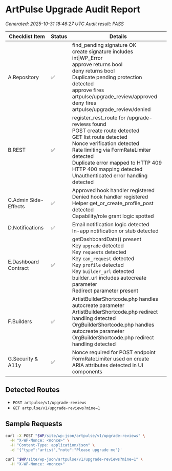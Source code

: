 # ArtPulse Upgrade Audit Report

*Generated: 2025-10-31 18:46:27 UTC*
*Audit result: PASS*

| Checklist Item | Status | Details |
| --- | --- | --- |
| A.Repository | ✅ | find_pending signature OK<br>create signature includes int\|WP_Error<br>approve returns bool<br>deny returns bool<br>Duplicate pending protection detected<br>approve fires artpulse/upgrade_review/approved<br>deny fires artpulse/upgrade_review/denied |
| B.REST | ✅ | register_rest_route for /upgrade-reviews found<br>POST create route detected<br>GET list route detected<br>Nonce verification detected<br>Rate limiting via FormRateLimiter detected<br>Duplicate error mapped to HTTP 409<br>HTTP 400 mapping detected<br>Unauthenticated error handling detected |
| C.Admin Side-Effects | ✅ | Approved hook handler registered<br>Denied hook handler registered<br>Helper get_or_create_profile_post detected<br>Capability/role grant logic spotted |
| D.Notifications | ✅ | Email notification logic detected<br>In-app notification or stub detected |
| E.Dashboard Contract | ✅ | getDashboardData() present<br>Key `upgrade` detected<br>Key `requests` detected<br>Key `can_request` detected<br>Key `profile` detected<br>Key `builder_url` detected<br>builder_url includes autocreate parameter<br>Redirect parameter present |
| F.Builders | ✅ | ArtistBuilderShortcode.php handles autocreate parameter<br>ArtistBuilderShortcode.php redirect handling detected<br>OrgBuilderShortcode.php handles autocreate parameter<br>OrgBuilderShortcode.php redirect handling detected |
| G.Security & A11y | ✅ | Nonce required for POST endpoint<br>FormRateLimiter used on create<br>ARIA attributes detected in UI components |

## Detected Routes

- `POST artpulse/v1/upgrade-reviews`
- `GET artpulse/v1/upgrade-reviews?mine=1`

## Sample Requests

```bash
curl -X POST "$WP/site/wp-json/artpulse/v1/upgrade-reviews" \
  -H "X-WP-Nonce: <nonce>" \
  -H "Content-Type: application/json" \
  -d '{"type":"artist","note":"Please upgrade me"}'
```

```bash
curl "$WP/site/wp-json/artpulse/v1/upgrade-reviews?mine=1" \
  -H "X-WP-Nonce: <nonce>"
```

